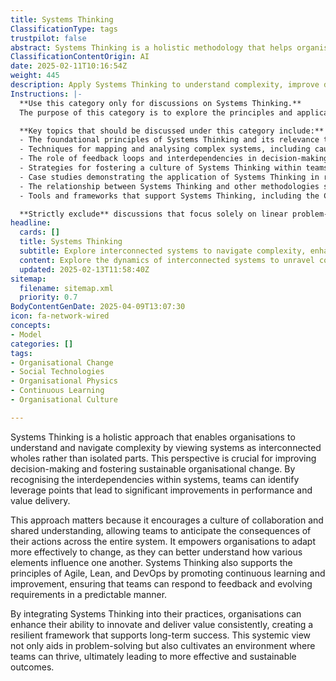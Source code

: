 ```yaml
---
title: Systems Thinking
ClassificationType: tags
trustpilot: false
abstract: Systems Thinking is a holistic methodology that helps organisations comprehend and manage complexity by perceiving systems as interconnected entities rather than as separate components. Originating from various disciplines, this approach is utilised to enhance decision-making and facilitate sustainable change within organisations. Its significance lies in fostering a culture of collaboration and shared understanding, enabling teams to foresee the repercussions of their actions throughout the entire system. By recognising interdependencies, organisations can pinpoint leverage points that yield substantial improvements in performance and value delivery. Systems Thinking aligns with Agile, Lean, and DevOps principles by promoting continuous learning and adaptation, allowing teams to respond effectively to feedback and changing requirements. Integrating Systems Thinking into organisational practices not only bolsters innovation and consistent value delivery but also establishes a resilient framework that supports long-term success. This comprehensive perspective aids in problem-solving and nurtures an environment conducive to team growth, ultimately leading to more effective and sustainable outcomes.
ClassificationContentOrigin: AI
date: 2025-02-11T10:16:54Z
weight: 445
description: Apply Systems Thinking to understand complexity, improve decision-making, and drive sustainable organisational change.
Instructions: |-
  **Use this category only for discussions on Systems Thinking.**  
  The purpose of this category is to explore the principles and applications of Systems Thinking in understanding complex organisational dynamics, enhancing decision-making processes, and facilitating sustainable change within organisations. This approach emphasises the interconnectedness of various components within a system and encourages holistic analysis rather than isolated problem-solving.

  **Key topics that should be discussed under this category include:**
  - The foundational principles of Systems Thinking and its relevance to organisational behaviour.
  - Techniques for mapping and analysing complex systems, including causal loop diagrams and system dynamics.
  - The role of feedback loops and interdependencies in decision-making processes.
  - Strategies for fostering a culture of Systems Thinking within teams and organisations.
  - Case studies demonstrating the application of Systems Thinking in real-world scenarios.
  - The relationship between Systems Thinking and other methodologies such as Lean, Agile, and DevOps.
  - Tools and frameworks that support Systems Thinking, including the Cynefin Framework and Soft Systems Methodology.

  **Strictly exclude** discussions that focus solely on linear problem-solving approaches, isolated methodologies without consideration of interconnections, or any misinterpretations of Systems Thinking that do not align with its core principles and philosophies.
headline:
  cards: []
  title: Systems Thinking
  subtitle: Explore interconnected systems to navigate complexity, enhance decision-making, and foster lasting organisational transformation.
  content: Explore the dynamics of interconnected systems to unravel complexity, enhance strategic decision-making, and facilitate enduring organisational transformation. Posts should delve into topics such as feedback loops, system behaviour, stakeholder interactions, and the implications of complexity theory on management practices.
  updated: 2025-02-13T11:58:40Z
sitemap:
  filename: sitemap.xml
  priority: 0.7
BodyContentGenDate: 2025-04-09T13:07:30
icon: fa-network-wired
concepts:
- Model
categories: []
tags:
- Organisational Change
- Social Technologies
- Organisational Physics
- Continuous Learning
- Organisational Culture

---
```

Systems Thinking is a holistic approach that enables organisations to understand and navigate complexity by viewing systems as interconnected wholes rather than isolated parts. This perspective is crucial for improving decision-making and fostering sustainable organisational change. By recognising the interdependencies within systems, teams can identify leverage points that lead to significant improvements in performance and value delivery.

This approach matters because it encourages a culture of collaboration and shared understanding, allowing teams to anticipate the consequences of their actions across the entire system. It empowers organisations to adapt more effectively to change, as they can better understand how various elements influence one another. Systems Thinking also supports the principles of Agile, Lean, and DevOps by promoting continuous learning and improvement, ensuring that teams can respond to feedback and evolving requirements in a predictable manner.

By integrating Systems Thinking into their practices, organisations can enhance their ability to innovate and deliver value consistently, creating a resilient framework that supports long-term success. This systemic view not only aids in problem-solving but also cultivates an environment where teams can thrive, ultimately leading to more effective and sustainable outcomes.
